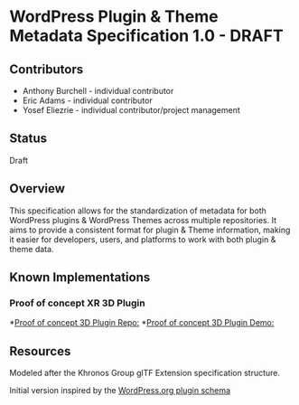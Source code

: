 # WordPress Plugin & Theme Metadata Specification 1.0 - DRAFT

## Contributors

- Anthony Burchell - individual contributor
- Eric Adams - individual contributor
- Yosef Eliezrie - individual contributor/project management

## Status

Draft

## Overview

This specification allows for the standardization of metadata for both WordPress plugins & WordPress Themes across multiple repositories. It aims to provide a consistent format for plugin & Theme information, making it easier for developers, users, and platforms to work with both plugin & theme  data.

## Known Implementations

### Proof of concept XR 3D Plugin
*[Proof of concept 3D Plugin Repo:](https://app.xr.foundation/)
*[Proof of concept 3D Plugin Demo:](https://www.youtube.com/watch?v=1oTkmDNkwyo/)

## Resources

Modeled after the Khronos Group glTF Extension specification structure.

Initial version inspired by the [WordPress.org plugin schema](https://api.wordpress.org/translations/plugins/1.0/?slug=three-object-viewer/)
